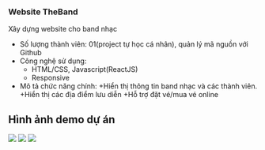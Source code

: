 ### Website TheBand
Xây dựng website cho band nhạc
- Số lượng thành viên: 01(project tự học cá nhân), quản lý mã nguồn với Github
- Công nghệ sử dụng:
  + HTML/CSS, Javascript(ReactJS)
  + Responsive
- Mô tả chức năng chính:
  +Hiển thị thông tin band nhạc và các thành viên.
  +Hiển thị các địa điểm lưu diễn
  +Hỗ trợ đặt vé/mua vé online

## Hình ảnh demo dự án
![](D:\fontend\webBand_reactjs\Band_home.png)
![](D:\fontend\webBand_reactjs\Band_desc.png)
![](D:\fontend\webBand_reactjs\Band_tour.png)